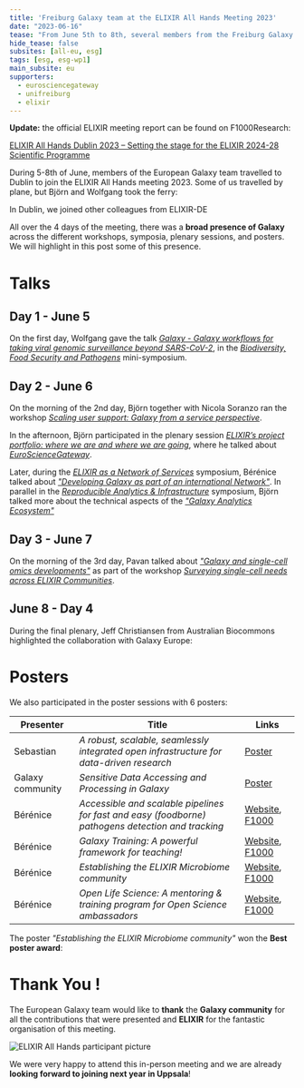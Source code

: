 ```yaml
---
title: 'Freiburg Galaxy team at the ELIXIR All Hands Meeting 2023'
date: "2023-06-16"
tease: "From June 5th to 8th, several members from the Freiburg Galaxy team travelled to Dublin, Ireland to participant and present their work at the ELIXIR All Hands Meeting 2023"
hide_tease: false
subsites: [all-eu, esg]
tags: [esg, esg-wp1]
main_subsite: eu
supporters:
  - eurosciencegateway
  - unifreiburg
  - elixir
---
```


**Update:** the official ELIXIR meeting report can be found on F1000Research:

[ELIXIR All Hands Dublin 2023 – Setting the stage for the ELIXIR 2024-28 Scientific Programme](https://f1000research.com/documents/12-1126)


During 5-8th of June, members of the European Galaxy team travelled to Dublin to join the ELIXIR All Hands meeting 2023. Some of us travelled by plane, but Björn and Wolfgang took the ferry: 

<twitter tweet="1664969165667463174"></twitter>

In Dublin, we joined other colleagues from ELIXIR-DE

<twitter tweet="1666766756738736131"></twitter>

All over the 4 days of the meeting, there was a **broad presence of Galaxy** across the different workshops, symposia, plenary sessions, and posters. We will highlight in this post some of this presence.

# Talks

## Day 1 - June 5

On the first day, Wolfgang gave the talk [*Galaxy - Galaxy workflows for taking viral genomic surveillance beyond SARS-CoV-2*](https://docs.google.com/presentation/d/1l7eGLXa3Rah4uBHZdf2wtUs3jMMk0eox9CK2lb48Ck4/), in the [*Biodiversity, Food Security and Pathogens*](https://docs.google.com/document/d/1GOGaZdlLUD7gbg5HFlYWOmv4Nfppk1L0y2b3w1s-w1U/) mini-symposium.

<twitter tweet="1665755049442648065"></twitter>
<twitter tweet="1665752049231749120"></twitter>

## Day 2 - June 6

On the morning of the 2nd day, Björn together with Nicola Soranzo ran the workshop [*Scaling user support: Galaxy from a service perspective*](https://docs.google.com/document/d/1kTot1V-t7xJx5ftQJiWiht5e3ix3nAq3MkFKhU4_4lA/edit#).

In the afternoon, Björn participated in the plenary session [*ELIXIR’s project portfolio: where we are and where we are going*](https://docs.google.com/document/d/1igaQC4vM_8CP4icj1IBfHPBoyT5iiUj38yv7SnkpIv0/edit#heading=h.gjdgxs), where he talked about [*EuroScienceGateway*](https://eurosciencegateway.eu/).

Later, during the [*ELIXIR as a Network of Services*](https://docs.google.com/document/d/1v8vJLtrMM6aweezmOPj4jCj0kEcJlM57o9069O7JY1A/edit#) symposium, Bérénice talked about [*"Developing Galaxy as part of an international Network"*](https://docs.google.com/presentation/d/1bveuOHtcgjg01LABN2a8Fv7N_me5dfpSC9k3v-Xfpu0/edit?usp=sharing). In parallel in the [*Reproducible Analytics & Infrastructure*](https://docs.google.com/document/d/1GmUpSk1ss-FUVVcIhXUTjvkRIx7Mp5QBcP-Sh15Wtkk/edit#heading=h.mbomy89v4kun) symposium, Björn talked more about the technical aspects of the [*"Galaxy Analytics Ecosystem"*](https://docs.google.com/presentation/d/1O3J7BUfozDMAbQXCJ5z8C5bGmQRGqTojzuwalEoCP90/edit#slide=id.g24ece360430_2_422)

## Day 3 - June 7

On the morning of the 3rd day, Pavan talked about [*"Galaxy and single-cell omics developments"*](https://docs.google.com/presentation/d/1zs0Xkr9HRo1lKpiE8cpZr5B_34tYR1ms/edit#slide=id.g249df9c99ae_0_0) as part of the workshop [*Surveying single-cell needs across ELIXIR Communities*](https://docs.google.com/document/d/1WTcpp2S0n9IvFNZrUNLcuwgjETb6_2z4l6h0aOzbpj8/edit).


<twitter tweet="1666396569262780420"></twitter>

## June 8 - Day 4

During the final plenary, Jeff Christiansen from Australian Biocommons highlighted the collaboration with Galaxy Europe:

<twitter tweet="1666754109205037058"></twitter>

# Posters

We also participated in the poster sessions with 6 posters:

| Presenter | Title | Links |
|---|---|---|
| Sebastian | *A robust, scalable, seamlessly integrated open infrastructure for data-driven research* | [Poster](https://docs.google.com/presentation/d/1zdvFUWL3I70ALRiRwIobmv0-7_6InshS/edit?usp=drivesdk&ouid=110047402712363333656&rtpof=true&sd=true) |
| Galaxy community | *Sensitive Data Accessing and Processing in Galaxy* | [Poster](https://docs.google.com/presentation/d/15F0_WudiC-N8HzwE_u7YDgPvY8Vcn1S3eiH6xSFQAhU/edit?usp=sharing) |
| Bérénice | *Accessible and scalable pipelines for fast and easy (foodborne) pathogens detection and tracking* | [Website](http://bebatut.fr/posters/23/06_elixir_ahm_pathogen_detection/), [F1000](https://f1000research.com/posters/12-711) |
| Bérénice | *Galaxy Training: A powerful framework for teaching!* | [Website](http://bebatut.fr/posters/23/06_elixir_ahm_gtn/), [F1000](https://f1000research.com/posters/12-713) |
| Bérénice | *Establishing the ELIXIR Microbiome community* | [Website](http://bebatut.fr/posters/23/06_elixir_ahm_microbiome/), [F1000](https://f1000research.com/posters/12-712) |
| Bérénice | *Open Life Science: A mentoring & training program for Open Science ambassadors* | [Website](http://bebatut.fr/posters/23/06_elixir_ahm_ols/), [F1000](https://f1000research.com/posters/12-710) |

<twitter tweet="1665752049231749120"></twitter>

The poster *"Establishing the ELIXIR Microbiome community"* won the **Best poster award**: 

<twitter tweet="1666757288655241216"></twitter>

<twitter tweet="1666842546595610624"></twitter>

# Thank You !

The European Galaxy team would like to **thank** the **Galaxy community** for all the contributions that were presented and **ELIXIR** for the fantastic organisation of this meeting. 

![ELIXIR All Hands participant picture](https://live.staticflickr.com/65535/52969038599_2a54c2dd63_6k.jpg)

We were very happy to attend this in-person meeting and we are already **looking forward to joining next year in Uppsala**!

<twitter tweet="1667231201893949446"></twitter>
